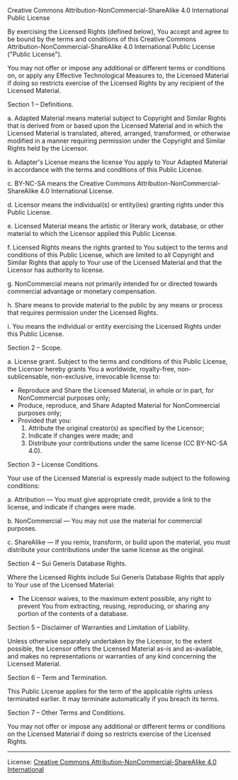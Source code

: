 Creative Commons Attribution-NonCommercial-ShareAlike 4.0 International Public License

By exercising the Licensed Rights (defined below), You accept and agree to be bound by the terms and conditions of this Creative Commons Attribution-NonCommercial-ShareAlike 4.0 International Public License ("Public License").

You may not offer or impose any additional or different terms or conditions on, or apply any Effective Technological Measures to, the Licensed Material if doing so restricts exercise of the Licensed Rights by any recipient of the Licensed Material.

Section 1 – Definitions.

a. Adapted Material means material subject to Copyright and Similar Rights that is derived from or based upon the Licensed Material and in which the Licensed Material is translated, altered, arranged, transformed, or otherwise modified in a manner requiring permission under the Copyright and Similar Rights held by the Licensor.

b. Adapter's License means the license You apply to Your Adapted Material in accordance with the terms and conditions of this Public License.

c. BY-NC-SA means the Creative Commons Attribution-NonCommercial-ShareAlike 4.0 International License.

d. Licensor means the individual(s) or entity(ies) granting rights under this Public License.

e. Licensed Material means the artistic or literary work, database, or other material to which the Licensor applied this Public License.

f. Licensed Rights means the rights granted to You subject to the terms and conditions of this Public License, which are limited to all Copyright and Similar Rights that apply to Your use of the Licensed Material and that the Licensor has authority to license.

g. NonCommercial means not primarily intended for or directed towards commercial advantage or monetary compensation.

h. Share means to provide material to the public by any means or process that requires permission under the Licensed Rights.

i. You means the individual or entity exercising the Licensed Rights under this Public License.

Section 2 – Scope.

a. License grant. 
   Subject to the terms and conditions of this Public License, the Licensor hereby grants You a worldwide, royalty-free, non-sublicensable, non-exclusive, irrevocable license to:
   - Reproduce and Share the Licensed Material, in whole or in part, for NonCommercial purposes only;
   - Produce, reproduce, and Share Adapted Material for NonCommercial purposes only;
   - Provided that you:
     1. Attribute the original creator(s) as specified by the Licensor;
     2. Indicate if changes were made; and
     3. Distribute your contributions under the same license (CC BY-NC-SA 4.0).

Section 3 – License Conditions.

Your use of the Licensed Material is expressly made subject to the following conditions:

a. Attribution — You must give appropriate credit, provide a link to the license, and indicate if changes were made.

b. NonCommercial — You may not use the material for commercial purposes.

c. ShareAlike — If you remix, transform, or build upon the material, you must distribute your contributions under the same license as the original.

Section 4 – Sui Generis Database Rights.

Where the Licensed Rights include Sui Generis Database Rights that apply to Your use of the Licensed Material:
- The Licensor waives, to the maximum extent possible, any right to prevent You from extracting, reusing, reproducing, or sharing any portion of the contents of a database.

Section 5 – Disclaimer of Warranties and Limitation of Liability.

Unless otherwise separately undertaken by the Licensor, to the extent possible, the Licensor offers the Licensed Material as-is and as-available, and makes no representations or warranties of any kind concerning the Licensed Material.

Section 6 – Term and Termination.

This Public License applies for the term of the applicable rights unless terminated earlier. It may terminate automatically if you breach its terms.

Section 7 – Other Terms and Conditions.

You may not offer or impose any additional or different terms or conditions on the Licensed Material if doing so restricts exercise of the Licensed Rights.

---

License: [Creative Commons Attribution-NonCommercial-ShareAlike 4.0 International](https://creativecommons.org/licenses/by-nc-sa/4.0/)
